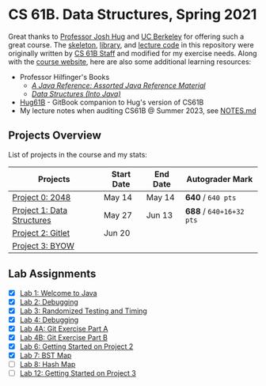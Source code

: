 # CS 61B. Data Structures, Spring 2021

Great thanks to [Professor Josh Hug](https://www2.eecs.berkeley.edu/Faculty/Homepages/joshhug.html) and [UC Berkeley](https://www.berkeley.edu) for offering such a great course. The [skeleton](https://github.com/Berkeley-CS61B/skeleton-sp21), [library](https://github.com/Berkeley-CS61B/library-sp21), and [lecture code](https://github.com/Berkeley-CS61B/lectureCode-sp21) in this repository were originally written by [CS 61B Staff](https://github.com/Berkeley-CS61B) and modified for my exercise needs. Along with the [course website](https://sp21.datastructur.es), here are also some additional learning resources:

- Professor Hilfinger's Books
  - [*A Java Reference: Assorted Java Reference Material*](http://www-inst.eecs.berkeley.edu/~cs61b/fa14/book1/java.pdf)
  - [*Data Structures (Into Java)*](http://www-inst.eecs.berkeley.edu/~cs61b/fa14/book2/data-structures.pdf)
- [Hug61B](https://joshhug.gitbooks.io/hug61b/content) - GitBook companion to Hug's version of CS61B
- My lecture notes when auditing CS61B @ Summer 2023, see [NOTES.md](/NOTES.md)

## Projects Overview

List of projects in the course and my stats:

| Projects                                                                              | Start Date | End Date | Autograder Mark           |
| ------------------------------------------------------------------------------------- | ---------- | -------- | ------------------------- |
| [Project 0: 2048](https://sp21.datastructur.es/materials/proj/proj0/proj0)            | May 14     | May 14   | **640** / `640 pts`       |
| [Project 1: Data Structures](https://sp21.datastructur.es/materials/proj/proj1/proj1) | May 27     | Jun 13   | **688** / `640+16+32 pts` |
| [Project 2: Gitlet](https://sp21.datastructur.es/materials/proj/proj2/proj2)          | Jun 20     |          |                           |
| [Project 3: BYOW](https://sp21.datastructur.es/materials/proj/proj3/proj3)            |            |          |                           |

## Lab Assignments

- [x] [Lab 1: Welcome to Java](https://sp21.datastructur.es/materials/lab/lab1/lab1)
- [x] [Lab 2: Debugging](https://sp21.datastructur.es/materials/lab/lab2/lab2)
- [x] [Lab 3: Randomized Testing and Timing](https://sp21.datastructur.es/materials/lab/lab3/lab3)
- [x] [Lab 4: Debugging](https://sp21.datastructur.es/materials/lab/lab4/lab4)
- [x] [Lab 4A: Git Exercise Part A](https://sp21.datastructur.es/materials/lab/lab4/lab4)
- [x] [Lab 4B: Git Exercise Part B](https://sp21.datastructur.es/materials/lab/lab4/lab4)
- [x] [Lab 6: Getting Started on Project 2](https://sp21.datastructur.es/materials/lab/lab6/lab6)
- [x] [Lab 7: BST Map](https://sp21.datastructur.es/materials/lab/lab7/lab7)
- [ ] [Lab 8: Hash Map](https://sp21.datastructur.es/materials/lab/lab8/lab8)
- [ ] [Lab 12: Getting Started on Project 3](https://sp21.datastructur.es/materials/lab/lab12/lab12)
